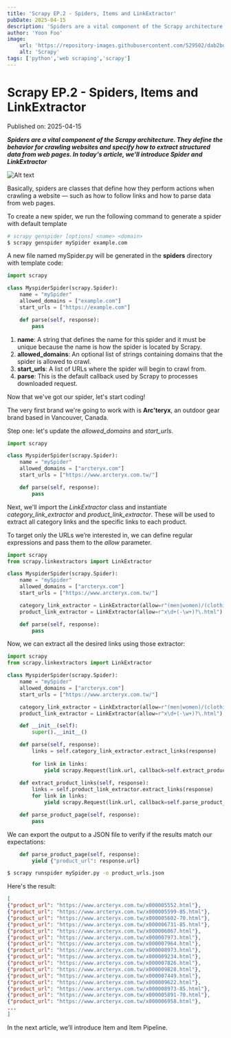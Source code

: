 ```yaml
---
title: 'Scrapy EP.2 - Spiders, Items and LinkExtractor'
pubDate: 2025-04-15
description: 'Spiders are a vital component of the Scrapy architecture. They define the behavior for crawling websites and specify how to extract structured data from web pages. In today article, we''ll introduce Spider and LinkExtractor'
author: 'Yoon Foo'
image:
    url: 'https://repository-images.githubusercontent.com/529502/dab2bd00-0ed2-11eb-8588-5e10679ace4d'
    alt: 'Scrapy'
tags: ['python','web scraping','scrapy']
---
```


# Scrapy EP.2 - Spiders, Items and LinkExtractor

Published on: 2025-04-15

***Spiders are a vital component of the Scrapy architecture. They define the behavior for crawling websites and specify how to extract structured data from web pages. In today's article, we'll introduce Spider and LinkExtractor***

![Alt text](https://images.pexels.com/photos/386009/pexels-photo-386009.jpeg?auto=compress&cs=tinysrgb&w=1260&h=750&dpr=1 'Scrapy')

Basically, spiders are classes that define how they perform actions when crawling a website — such as how to follow links and how to parse data from web pages. 

To create a new spider, we run the following command to generate a spider with default template

```bash
# scrapy genspider [options] <name> <domain>
$ scrapy genspider mySpider example.com
```

A new file named mySpider.py will be generated in the **spiders** directory with template code:

```python
import scrapy

class MyspiderSpider(scrapy.Spider):
    name = "mySpider"
    allowed_domains = ["example.com"]
    start_urls = ["https://example.com"]

    def parse(self, response):
        pass

```

1. **name**: A string that defines the name for this spider and it must be unique because the name is how the spider is located by Scrapy.
2. **allowed_domains**: An optional list of strings containing domains that the spider is allowed to crawl.
3. **start_urls**: A list of URLs where the spider will begin to crawl from.
4. **parse**: This is the default callback used by Scrapy to processes downloaded request.

Now that we've got our spider, let's start coding!

The very first brand we're going to work with is **Arc'teryx**, an outdoor gear brand based in Vancouver, Canada.

Step one: let's update the *allowed_domains* and *start_urls*.

```python
import scrapy

class MyspiderSpider(scrapy.Spider):
    name = "mySpider"
    allowed_domains = ["arcteryx.com"]
    start_urls = ["https://www.arcteryx.com.tw/"]

    def parse(self, response):
        pass

```

Next, we'll import the *LinkExtractor* class and instantiate *category_link_extractor* and *product_link_extractor*. These will be used to extract all category links and the specific links to each product.

To target only the URLs we’re interested in, we can define regular expressions and pass them to the *allow* parameter.

```python
import scrapy
from scrapy.linkextractors import LinkExtractor

class MyspiderSpider(scrapy.Spider):
    name = "mySpider"
    allowed_domains = ["arcteryx.com"]
    start_urls = ["https://www.arcteryx.com.tw/"]

    category_link_extractor = LinkExtractor(allow=r"(men|women)/(clothing|packs|shoes|accessories)/.+")
    product_link_extractor = LinkExtractor(allow=r"x\d+(-\w+)?\.html")

    def parse(self, response):
        pass
```

Now, we can extract all the desired links using those extractor:

```python
import scrapy
from scrapy.linkextractors import LinkExtractor

class MyspiderSpider(scrapy.Spider):
    name = "mySpider"
    allowed_domains = ["arcteryx.com"]
    start_urls = ["https://www.arcteryx.com.tw/"]

    category_link_extractor = LinkExtractor(allow=r"(men|women)/(clothing|packs|shoes|accessories)/.+")
    product_link_extractor = LinkExtractor(allow=r"x\d+(-\w+)?\.html")

    def __init__(self):
        super().__init__()

    def parse(self, response):
        links = self.category_link_extractor.extract_links(response)
        
        for link in links:
            yield scrapy.Request(link.url, callback=self.extract_product_links)
    
    def extract_product_links(self, response):
        links = self.product_link_extractor.extract_links(response)
        for link in links:
            yield scrapy.Request(link.url, callback=self.parse_product_page)

    def parse_product_page(self, response):
        pass

```

We can export the output to a JSON file to verify if the results match our expectations:

```python
    def parse_product_page(self, response):
        yield {"product_url": response.url}
```

```bash
$ scrapy runspider mySpider.py -o product_urls.json
```

Here's the result:

```json
[
{"product_url": "https://www.arcteryx.com.tw/x000005552.html"},
{"product_url": "https://www.arcteryx.com.tw/x000005599-85.html"},
{"product_url": "https://www.arcteryx.com.tw/x000005602-70.html"},
{"product_url": "https://www.arcteryx.com.tw/x000006731-85.html"},
{"product_url": "https://www.arcteryx.com.tw/x000006067.html"},
{"product_url": "https://www.arcteryx.com.tw/x000007973.html"},
{"product_url": "https://www.arcteryx.com.tw/x000007964.html"},
{"product_url": "https://www.arcteryx.com.tw/x000008973.html"},
{"product_url": "https://www.arcteryx.com.tw/x000009234.html"},
{"product_url": "https://www.arcteryx.com.tw/x000007826.html"},
{"product_url": "https://www.arcteryx.com.tw/x000009828.html"},
{"product_url": "https://www.arcteryx.com.tw/x000007449.html"},
{"product_url": "https://www.arcteryx.com.tw/x000009622.html"},
{"product_url": "https://www.arcteryx.com.tw/x000008973-85.html"},
{"product_url": "https://www.arcteryx.com.tw/x000005891-70.html"},
{"product_url": "https://www.arcteryx.com.tw/x000006958.html"},
...
]
```

In the next article, we’ll introduce Item and Item Pipeline.